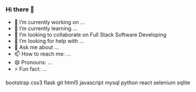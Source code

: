 ### Hi there 👋



- 🔭 I’m currently working on ...
- 🌱 I’m currently learning ...
- 👯 I’m looking to collaborate on Full Stack Software Developing 
- 🤔 I’m looking for help with ...
- 💬 Ask me about ...
- 📫 How to reach me: ...
- 😄 Pronouns: ...
- ⚡ Fun fact: ...

bootstrap css3 flask git html5 javascript mysql python react selenium sqlite

